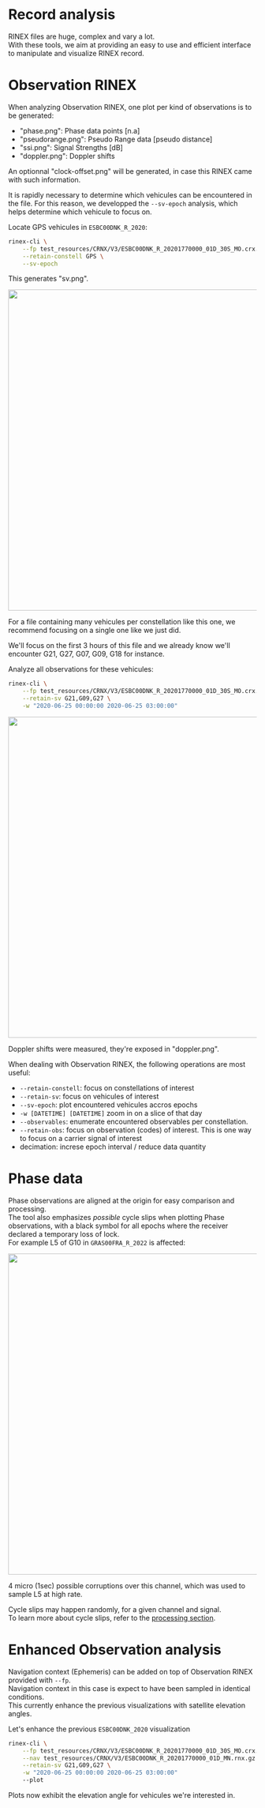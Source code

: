 Record analysis
===============

RINEX files are huge, complex and vary a lot.   
With these tools, we aim at providing an easy to use and efficient interface
to manipulate and visualize RINEX record.

Observation RINEX
=================

When analyzing Observation RINEX, one plot per kind of observations
is to be generated:

- "phase.png": Phase data points [n.a]
- "pseudorange.png": Pseudo Range data [pseudo distance]
- "ssi.png": Signal Strengths [dB]
- "doppler.png": Doppler shifts

An optionnal "clock-offset.png" will be generated, in case this RINEX
came with such information.

It is rapidly necessary to determine which vehicules can be encountered in the file. 
For this reason, we developped the `--sv-epoch` analysis, which helps determine which vehicule to focus on.

Locate GPS vehicules in `ESBC00DNK_R_2020`:

```bash
rinex-cli \
    --fp test_resources/CRNX/V3/ESBC00DNK_R_20201770000_01D_30S_MO.crx.gz \
    --retain-constell GPS \
    --sv-epoch
```

This generates "sv.png".

<img align="center" width="650" src="https://github.com/gwbres/rinex/blob/main/doc/plots/esbc00dnk_gps_sv.png">

For a file containing many vehicules per constellation like this one, 
we recommend focusing on a single one like we just did.

We'll focus on the first 3 hours of this file and we already know
we'll encounter G21, G27, G07, G09, G18 for instance. 

Analyze all observations for these vehicules:

```bash
rinex-cli \
    --fp test_resources/CRNX/V3/ESBC00DNK_R_20201770000_01D_30S_MO.crx.gz \
    --retain-sv G21,G09,G27 \
    -w "2020-06-25 00:00:00 2020-06-25 03:00:00"
```

<img align="center" width="650" src="https://github.com/gwbres/rinex/blob/main/doc/plots/esbc00dnk_gpsdoppler.png">

Doppler shifts were measured, they're exposed in "doppler.png".

When dealing with Observation RINEX, the following operations are most useful:

- `--retain-constell`: focus on constellations of interest
- `--retain-sv`: focus on vehicules of interest 
- `--sv-epoch`: plot encountered vehicules accros epochs
- `-w [DATETIME] [DATETIME]` zoom in on a slice of that day
- `--observables`: enumerate encountered observables per constellation.
- `--retain-obs`: focus on observation (codes) of interest.
This is one way to focus on a carrier signal of interest
- decimation: increse epoch interval / reduce data quantity

Phase data
==========

Phase observations are aligned at the origin for easy comparison and processing.  
The tool also emphasizes _possible_ cycle slips when plotting Phase observations,
with a black symbol for all epochs where the receiver declared a temporary loss of lock.  
For example L5 of G10 in `GRAS00FRA_R_2022` is affected:

<img align="center" width="650" src="https://github.com/gwbres/rinex/blob/main/doc/plots/gras00fra_g10phase.png">

4 micro (1sec) possible corruptions over this channel, which was used to sample L5 at high rate. 

Cycle slips may happen randomly, for a given channel and signal.   
To learn more about cycle slips, refer to the [processing section](processing.md).

Enhanced Observation analysis
=============================

Navigation context (Ephemeris) can be added on top of Observation RINEX
provided with `--fp`.   
Navigation context in this case is expect to have been sampled in identical conditions.  
This currently enhance the previous visualizations with satellite elevation angles.

Let's enhance the previous `ESBC00DNK_2020` visualization

```bash
rinex-cli \
    --fp test_resources/CRNX/V3/ESBC00DNK_R_20201770000_01D_30S_MO.crx.gz \
    --nav test_resources/CRNX/V3/ESBC00DNK_R_20201770000_01D_MN.rnx.gz \
    --retain-sv G21,G09,G27 \
    -w "2020-06-25 00:00:00 2020-06-25 03:00:00"
    --plot
```

Plots now exhibit the elevation angle for vehicules we're interested in.
